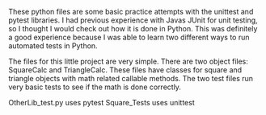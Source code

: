 These python files are some basic practice attempts with the unittest and pytest libraries.
I had previous experience with Javas JUnit for unit testing, so I thought I would check out how it is done in Python.
This was definitely a good experience because I was able to learn two different ways to run automated tests in Python.

The files for this little project are very simple.
There are two object files: SquareCalc and TriangleCalc.
These files have classes for square and triangle objects with math related callable methods.
The two test files run very basic tests to see if the math is done correctly.

OtherLib_test.py uses pytest
Square_Tests uses unittest
